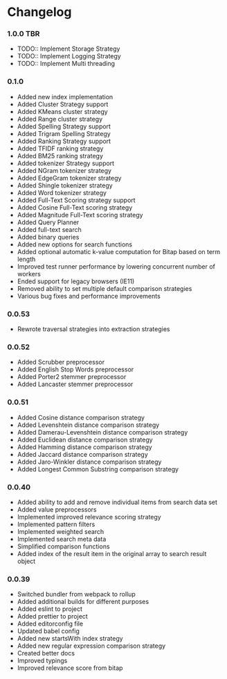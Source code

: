 # Changelog

### 1.0.0 TBR

- TODO:: Implement Storage Strategy
- TODO:: Implement Logging Strategy
- TODO:: Implement Multi threading

### 0.1.0

- Added new index implementation
- Added Cluster Strategy support
- Added KMeans cluster strategy
- Added Range cluster strategy
- Added Spelling Strategy support
- Added Trigram Spelling Strategy
- Added Ranking Strategy support
- Added TFIDF ranking strategy
- Added BM25 ranking strategy
- Added tokenizer Strategy support
- Added NGram tokenizer strategy
- Added EdgeGram tokenizer strategy
- Added Shingle tokenizer strategy
- Added Word tokenizer strategy
- Added Full-Text Scoring strategy support
- Added Cosine Full-Text scoring strategy
- Added Magnitude Full-Text scoring strategy
- Added Query Planner
- Added full-text search
- Added binary queries
- Added new options for search functions
- Added optional automatic k-value computation for Bitap based on term length
- Improved test runner performance by lowering concurrent number of workers
- Ended support for legacy browsers (IE11)
- Removed ability to set multiple default comparison strategies
- Various bug fixes and performance improvements

### 0.0.53

 - Rewrote traversal strategies into extraction strategies


### 0.0.52

- Added Scrubber preprocessor
- Added English Stop Words preprocessor
- Added Porter2 stemmer preprocessor
- Added Lancaster stemmer preprocessor


### 0.0.51

- Added Cosine distance comparison strategy
- Added Levenshtein distance comparison strategy
- Added Damerau-Levenshtein distance comparison strategy
- Added Euclidean distance comparison strategy
- Added Hamming distance comparison strategy
- Added Jaccard distance comparison strategy
- Added Jaro-Winkler distance comparison strategy
- Added Longest Common Substring comparison strategy
 

### 0.0.40

- Added ability to add and remove individual items from search data set
- Added value preprocessors
- Implemented improved relevance scoring strategy
- Implemented pattern filters
- Implemented weighted search
- Implemented search meta data
- Simplified comparison functions
- Added index of the result item in the original array to search result object


### 0.0.39

- Switched bundler from webpack to rollup
- Added additional builds for different purposes
- Added eslint to project
- Added prettier to project
- Added editorconfig file
- Updated babel config
- Added new startsWith index strategy
- Added new regular expression comparison strategy
- Created better docs
- Improved typings
- Improved relevance score from bitap
